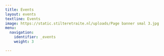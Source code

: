 ```yaml
---
title: Events
layout: events
textline: Events
image: https://static.stilteretraite.nl/uploads/Page banner smal 3.jpg
menu:
  navigation:
    identifier: _events
    weight: 3

---
```

